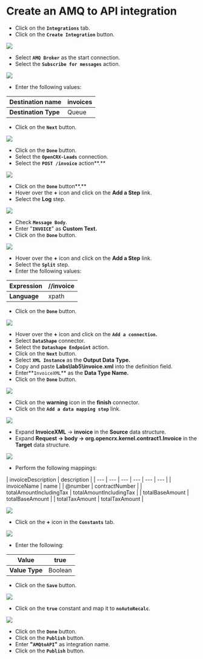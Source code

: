# Create an AMQ to API integration

* Click on the **`Integrations`** tab.
* Click on the **`Create Integration`** button.

![](../.gitbook/assets/image%20%2878%29.png)

* Select **`AMQ Broker`** as the start connection.
* Select the **`Subscribe for messages`** action.

![](../.gitbook/assets/image%20%28132%29.png)

* Enter the following values:

| **Destination name** | invoices |
| --- | --- |
| **Destination Type** | Queue |

* Click on the **`Next`** button.

![](../.gitbook/assets/image%20%28156%29.png)

* Click on the **`Done`** button.
* Select the **`OpenCRX-Leads`** connection.
* Select the **`POST /invoice`** action**.**

![](../.gitbook/assets/image%20%2819%29.png)

* Click on the **`Done`** button**.**
* Hover over the **+** icon and click on the  **Add a Step** link.
* Select the **Log** step.

![](../.gitbook/assets/image%20%28140%29.png)

* Check **`Message Body`**.
* Enter "**`INVOICE`**" as **Custom Text.** 
* Click on the **`Done`**  button.

![](../.gitbook/assets/image%20%28120%29.png)

* Hover over the **+** icon and click on the **Add a Step** link.
* Select the **`Split`** step.
* Enter the following values:

| **Expression** | //invoice |
| --- | --- |
| **Language** | xpath |

* Click on the **`Done`** button.

![](../.gitbook/assets/image%20%2875%29.png)

* Hover over the **+** icon and click on the **`Add a connection`.**
* Select **`DataShape`** connector.
* Select the **`Datashape Endpoint`** action.
* Click on the **`Next`** button.
* Select **`XML Instance`** as the **Output Data Type.**
* Copy and paste **Labs\lab5\invoice.xml** into the definition field.
* Enter**`InvoiceXML`** as the **Data Type Name.**
* Click  on the **`Done`** button.

![](../.gitbook/assets/image%20%2884%29.png)

* Click on the **warning** icon in the **finish** connector.
* Click on the **`Add a data mapping step`** link.

![](../.gitbook/assets/image%20%2877%29.png)

* Expand **InvoiceXML** -&gt; **invoice** in the **Source** data structure.
* Expand **Request -&gt; body -&gt; org.opencrx.kernel.contract1.Invoice** in the **Target** data structure.

![](../.gitbook/assets/image%20%2843%29.png)

* Perform the following mappings:

| invoiceDescription | description |
| --- | --- | --- | --- | --- | --- |
| invoiceName | name |
| @number | contractNumber |
| totalAmountIncludingTax | totalAmountIncludingTax |
| totalBaseAmount | totalBaseAmount |
| totalTaxAmount | totalTaxAmount |

![](../.gitbook/assets/image%20%2880%29.png)

* Click on the **+** icon in the **`Constants`** tab.

![](../.gitbook/assets/image%20%28111%29.png)

* Enter the following:

| **Value** | true |
| --- | --- |
| **Value Type** | Boolean |

* Click on the **`Save`** button.

![](../.gitbook/assets/image%20%2894%29.png)

* Click on the **`true`** constant and map it to **`noAutoRecalc`**.

![](../.gitbook/assets/image%20%28119%29.png)

* Click on the **`Done`** button.
* Click on the **`Publish`** button.
* Enter **"`AMQtoAPI`"** as integration name.
* Click on the **`Publish`** button.





